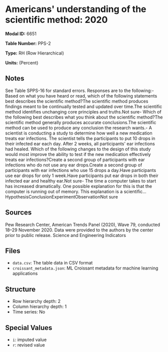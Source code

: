 # Americans' understanding of the scientific method: 2020

**Modal ID:** 6651

**Table Number:** PPS-2

**Type:** RH (Row Hierarchical)

**Units:** (Percent)

## Notes

See Table SPPS-16 for standard errors. Responses are to the following:- Based on what you have heard or read, which of the following statements best describes the scientific method?The scientific method produces findings meant to be continually tested and updated over time.The scientific method identifies unchanging core principles and truths.Not sure- Which of the following best describes what you think about the scientific method?The scientific method generally produces accurate conclusions.The scientific method can be used to produce any conclusion the research wants.- A scientist is conducting a study to determine how well a new medication treats ear infections. The scientist tells the participants to put 10 drops in their infected ear each day. After 2 weeks, all participants' ear infections had healed. Which of the following changes to the design of this study would most improve the ability to test if the new medication effectively treats ear infections?Create a second group of participants with ear infections who do not use any ear drops.Create a second group of participants with ear infections who use 15 drops a day.Have participants use ear drops for only 1 week.Have participants put ear drops in both their infected ear and healthy ear.Not sure- The time a computer takes to start has increased dramatically. One possible explanation for this is that the computer is running out of memory. This explanation is a scientific…HypothesisConclusionExperimentObservationNot sure

## Sources

Pew Research Center, American Trends Panel (2020), Wave 79, conducted 18–29 November 2020. Data were provided to the authors by the center prior to public release. Science and Engineering Indicators

## Files

- `data.csv`: The table data in CSV format
- `croissant_metadata.json`: ML Croissant metadata for machine learning applications

## Structure

- Row hierarchy depth: 2
- Column hierarchy depth: 1
- Time series: No

## Special Values

- `i`: imputed value
- `r`: revised value
